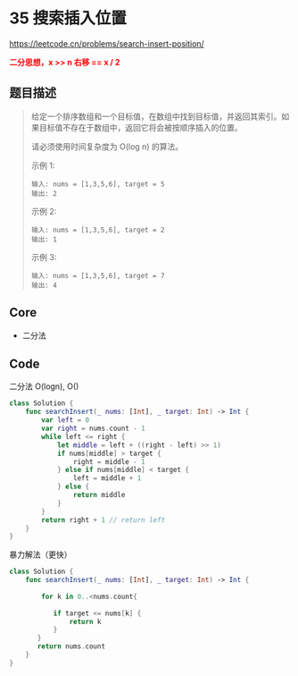 # 35 搜索插入位置

https://leetcode.cn/problems/search-insert-position/

**<font color=red>二分思想，x >> n 右移 == x / 2</font>**

## 题目描述

> 给定一个排序数组和一个目标值，在数组中找到目标值，并返回其索引。如果目标值不存在于数组中，返回它将会被按顺序插入的位置。
>
> 请必须使用时间复杂度为 O(log n) 的算法。
>
>  
>
> 示例 1:
>
> ```
> 输入: nums = [1,3,5,6], target = 5
> 输出: 2
> ```
>
> 示例 2:
>
> ```
> 输入: nums = [1,3,5,6], target = 2
> 输出: 1
> ```
>
> 示例 3:
>
> ```
> 输入: nums = [1,3,5,6], target = 7
> 输出: 4
> ```

## Core

- 二分法

## Code

二分法 O(logn), O()

```swift
class Solution {
    func searchInsert(_ nums: [Int], _ target: Int) -> Int {
        var left = 0
        var right = nums.count - 1
        while left <= right {
            let middle = left + ((right - left) >> 1)
            if nums[middle] > target {
                right = middle - 1
            } else if nums[middle] < target {
                left = middle + 1
            } else {
                return middle
            }
        }
        return right + 1 // return left
    }
}
```



暴力解法（更快）

```swift
class Solution {
    func searchInsert(_ nums: [Int], _ target: Int) -> Int {
    
        for k in 0..<nums.count{
      
           if target <= nums[k] {
               return k 
           }
       }
       return nums.count
    }
}

```











